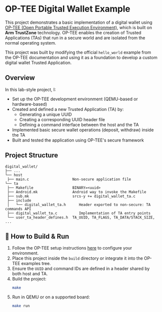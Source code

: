 # OP-TEE Digital Wallet Example

This project demonstrates a basic implementation of a digital wallet using [OP-TEE (Open Portable Trusted Execution Environment)](https://www.op-tee.org/), which is built on **Arm TrustZone** technology. OP-TEE enables the creation of Trusted Applications (TAs) that run in a secure world and are isolated from the normal operating system.

This project was built by modifying the official `hello_world` example from the OP-TEE documentation and using it as a foundation to develop a custom digital wallet Trusted Application.

## Overview

In this lab-style project, I:

- Set up the OP-TEE development environment (QEMU-based or hardware-based)
- Created and defined a new Trusted Application (TA) by:
  - Generating a unique UUID
  - Creating a corresponding UUID header file
  - Defining a command interface between the host and the TA
- Implemented basic secure wallet operations (deposit, withdraw) inside the TA
- Built and tested the application using OP-TEE's secure framework

## Project Structure

```
digital_wallet/
├── ...
└── host
 ├── main.c                    Non-secure application file
└── ta
 ├── Makefile                  BINARY=<uuid>
 ├── Android.mk                Android way to invoke the Makefile
 ├── sub.mk                    srcs-y += digital_wallet_ta.c
 ├── include
 │   └── digital_wallet_ta.h      Header exported to non-secure: TA commands API
 ├── digital_wallet_ta.c          Implementation of TA entry points
 └── user_ta_header_defines.h  TA_UUID, TA_FLAGS, TA_DATA/STACK_SIZE, ...
```

## 🚀 How to Build & Run

1. Follow the OP-TEE setup instructions [here](https://optee.readthedocs.io/en/latest/building/) to configure your environment.
2. Place this project inside the `build` directory or integrate it into the OP-TEE examples tree.
3. Ensure the `UUID` and command IDs are defined in a header shared by both host and TA.
4. Build the project:
   ```bash
   make
   ```
5. Run in QEMU or on a supported board:
   ```bash
   make run
   ```
